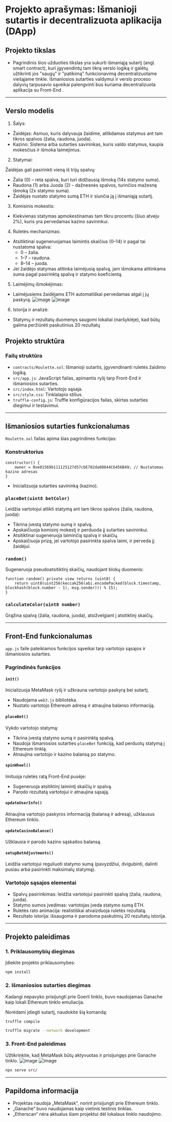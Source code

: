 # Projekto aprašymas: Išmanioji sutartis ir decentralizuota aplikacija (DApp)

## Projekto tikslas

- Pagrindinis šios užduoties tikslas yra sukurti išmaniąją sutartį (angl. smart contract), kuri įgyvendintų tam tikrą verslo logiką ir galėtų užtikrinti jos "saugų" ir "patikimą" funkcionavimą decentralizuotame viešąjame tinkle. Išmaniosios sutarties valdymui ir verslo proceso dalyvių tarpusavio sąveikai palengvinti bus kuriama decentralizuota aplikacija su Front-End .
---

## Verslo modelis

1. Šalys:

- Žaidėjas: Asmuo, kuris dalyvauja žaidime, atlikdamas statymus ant tam tikros spalvos (žalia, raudona, juoda).
- Kazino: Sistema arba sutarties savininkas, kuris valdo statymus, kaupia mokesčius ir išmoka laimėjimus.
2. Statymai:

Žaidėjas gali pasirinkti vieną iš trijų spalvų:
- Žalia (0) – reta spalva, kuri turi didžiausią išmoką (14x statymo suma).
- Raudona (1) arba Juoda (2) – dažnesnės spalvos, turinčios mažesnę išmoką (2x statymo suma).
- Žaidėjas nustato statymo sumą ETH ir siunčia ją į išmaniąją sutartį.
3. Komisinis mokestis:

- Kiekvienas statymas apmokestinamas tam tikru procentu (šiuo atveju 2%), kuris yra pervedamas kazino savininkui.
4. Ruletės mechanizmas:

- Atsitiktinai sugeneruojamas laimintis skaičius (0–14) ir pagal tai nustatoma spalva:
    - 0 – žalia.
    - 1–7 – raudona.
    - 8–14 – juoda.
- Jei žaidėjo statymas atitinka laimėjusią spalvą, jam išmokama atitinkama suma pagal pasirinktą spalvą ir statymo koeficientą.
5. Laimėjimų išmokėjimas:

- Laimėjusiems žaidėjams ETH automatiškai pervedamas atgal į jų paskyrą.
  ![image](https://github.com/user-attachments/assets/3f32c898-b59c-4136-8f28-10c7b8354c25)
  ![image](https://github.com/user-attachments/assets/ebe398f6-97d9-4c51-98d8-11f8f6fd1e77)

6. Istorija ir analizė:

- Statymų ir rezultatų duomenys saugomi lokaliai (naršyklėje), kad būtų galima peržiūrėti paskutinius 20 rezultatų

## Projekto struktūra

### Failų struktūra

-   `contracts/Roulette.sol`: Išmanioji sutartis, įgyvendinanti ruletės žaidimo logiką.
-   `src/app.js`: JavaScript failas, apimantis ryšį tarp Front-End ir išmaniosios sutarties.
-   `src/index.html`: Vartotojo sąsaja.
-   `src/style.css`: Tinklalapio stilius.
-   `truffle-config.js`: Truffle konfigūracijos failas, skirtas sutarties diegimui ir testavimui.

---

## Išmaniosios sutarties funkcionalumas

`Roulette.sol` failas apima šias pagrindines funkcijas:

### Konstruktorius

```solidity
constructor() {
    owner = 0xe01569b111125127d57cbE782da08844C6456B49; // Nustatomas kazino adresas
}
```

-   Inicializuoja sutarties savininką (kazino).

### `placeBet(uint8 betColor)`

Leidžia vartotojui atlikti statymą ant tam tikros spalvos (žalia, raudona, juoda):

-   Tikrina įvestą statymo sumą ir spalvą.
-   Apskaičiuoja komisinį mokestį ir perduoda jį sutarties savininkui.
-   Atsitiktinai sugeneruoja laiminčią spalvą ir skaičių.
-   Apskaičiuoja prizą, jei vartotojo pasirinkta spalva laimi, ir perveda jį žaidėjui.

### `random()`

Sugeneruoja pseudoatsitiktinį skaičių, naudojant blokų duomenis:

```solidity
function random() private view returns (uint8) {
    return uint8(uint256(keccak256(abi.encodePacked(block.timestamp, blockhash(block.number - 1), msg.sender))) % 15);
}
```

### `calculateColor(uint8 number)`

Grąžina spalvą (žalia, raudona, juoda), atsižvelgiant į atsitiktinį skaičių.

---

## Front-End funkcionalumas

`app.js` faile pateikiamos funkcijos sąveikai tarp vartotojo sąsajos ir išmaniosios sutarties.

### Pagrindinės funkcijos

#### `init()`

Inicializuoja MetaMask ryšį ir užkrauna vartotojo paskyrą bei sutartį.

-   Naudojama `web3.js` biblioteka.
-   Nustato vartotojo Ethereum adresą ir atnaujina balanso informaciją.

#### `placeBet()`

Vykdo vartotojo statymą:

-   Tikrina įvestą statymo sumą ir pasirinktą spalvą.
-   Naudoja išmaniosios sutarties `placeBet` funkciją, kad perduotų statymą į Ethereum tinklą.
-   Atnaujina vartotojo ir kazino balansą po statymo.

#### `spinWheel()`

Imituoja ruletės ratą Front-End pusėje:

-   Sugeneruoja atsitiktinį laimintį skaičių ir spalvą.
-   Parodo rezultatą vartotojui ir atnaujina sąsają.

#### `updateUserInfo()`

Atnaujina vartotojo paskyros informaciją (balansą ir adresą), užklausus Ethereum tinklo.

#### `updateCasinoBalance()`

Užklausia ir parodo kazino sąskaitos balansą.

#### `setupBetAdjustments()`

Leidžia vartotojui reguliuoti statymo sumą (pavyzdžiui, dvigubinti, dalinti pusiau arba pasirinkti maksimalų statymą).

### Vartotojo sąsajos elementai

-   Spalvų pasirinkimas: leidžia vartotojui pasirinkti spalvą (žalia, raudona, juoda).
-   Statymo sumos įvedimas: vartotojas įveda statymo sumą ETH.
-   Ruletės rato animacija: realistiškai atvaizduoja ruletės rezultatą.
-   Rezultato istorija: išsaugoma ir parodoma paskutinių 20 rezultatų istorija.

---

## Projekto paleidimas

### 1. Priklausomybių diegimas

Įdiekite projekto priklausomybes:

```bash
npm install
```

### 2. Išmaniosios sutarties diegimas

Kadangi nepavyko prisijungti prie Goerli tinklo, buvo naudojamas Ganache kaip lokali Ethereum tinklo emuliacija.

Norėdami įdiegti sutartį, naudokite šią komandą:

```bash
truffle compile
```

```bash
truffle migrate --network development
```

### 3. Front-End paleidimas

Užtikrinkite, kad MetaMask būtų aktyvuotas ir prisijungęs prie Ganache tinklo.
![image](https://github.com/user-attachments/assets/f4d72522-a441-4117-b102-bbdd5f67854d)
![image](https://github.com/user-attachments/assets/9b5deae7-1dee-41f3-9a81-dff369e2a67d)


```bash
npx serve src/
```

---

## Papildoma informacija

-   Projektas naudoja „MetaMask“, norint prisijungti prie Ethereum tinklo.
-   „Ganache“ buvo naudojamas kaip vietinis testinis tinklas.
-   „Etherscan“ nėra aktualus šiam projektui dėl lokalaus tinklo naudojimo.
